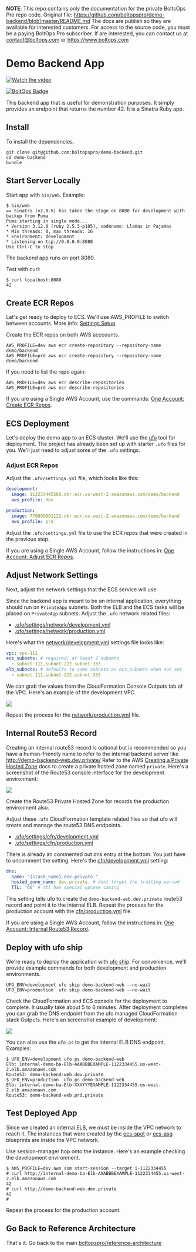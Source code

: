 <!-- note marker start -->
**NOTE**: This repo contains only the documentation for the private BoltsOps Pro repo code.
Original file: https://github.com/boltopspro/demo-backend/blob/master/README.md
The docs are publish so they are available for interested customers.
For access to the source code, you must be a paying BoltOps Pro subscriber.
If are interested, you can contact us at contact@boltops.com or https://www.boltops.com

<!-- note marker end -->

# Demo Backend App

[![Watch the video](https://img.boltops.com/boltopspro/video-preview/multiple/demo-frontend.png)](https://youtu.be/-GZGBY8PbnQ)

[![BoltOps Badge](https://img.boltops.com/boltops/badges/boltops-badge.png)](https://www.boltops.com)

This backend app that is useful for demonstration purposes.  It simply provides an endpoint that returns the number 42. It is a Sinatra Ruby app.

## Install

To install the dependencies.

    git clone git@github.com:boltopspro/demo-backend.git
    cd demo-backend
    bundle

## Start Server Locally

Start app with `bin/web`. Example:

    $ bin/web
    == Sinatra (v2.0.5) has taken the stage on 8080 for development with backup from Puma
    Puma starting in single mode...
    * Version 3.12.0 (ruby 2.5.3-p105), codename: Llamas in Pajamas
    * Min threads: 0, max threads: 16
    * Environment: development
    * Listening on tcp://0.0.0.0:8080
    Use Ctrl-C to stop

The backend app runs on port 8080.

Test with curl:

    $ curl localhost:8080
    42

## Create ECR Repos

Let's get ready to deploy to ECS.  We'll use AWS_PROFILE to switch between accounts. More info: [Settings Setup](https://github.com/boltopspro-docs/reference-architecture/blob/master/docs/settings-setup.md).

Create the ECR repos on both AWS acccounts.

    AWS_PROFILE=dev aws ecr create-repository --repository-name demo/backend
    AWS_PROFILE=prd aws ecr create-repository --repository-name demo/backend

If you need to list the repo again:

    AWS_PROFILE=dev aws ecr describe-repositories
    AWS_PROFILE=prd aws ecr describe-repositories

If you are using a Single AWS Account, use the commands: [One Account: Create ECR Repos](docs/one-account.md#create-ecr-repos).

## ECS Deployment

Let's deploy the demo app to an ECS cluster. We'll use the [ufo](http://ufoships.com/) tool for deployment.  The project has already been set up with starter `.ufo` files for you. We'll just need to adjust some of the `.ufo` settings.

### Adjust ECR Repos

Adjust the `.ufo/settings.yml` file, which looks like this:

```yaml
development:
  image: 112233445566.dkr.ecr.us-west-2.amazonaws.com/demo/backend
  aws_profile: dev

production:
  image: 778899001122.dkr.ecr.us-west-2.amazonaws.com/demo/backend
  aws_profile: prd
```

Adjust the `.ufo/settings.yml` file to use the ECR repos that were created in the previous step.

If you are using a Single AWS Account, follow the instructions in: [One Account: Adjust ECR Repos](docs/one-account.md#adjust-ecr-repos).

## Adjust Network Settings

Next, adjust the network settings that the ECS service will use.

Since the backend app is meant to be an internal application, everything should run on `PrivateApp` subnets.  Both the ELB and the ECS tasks will be placed on `PrivateApp` subnets.  Adjust the `.ufo` network related files:

* [.ufo/settings/network/development.yml](.ufo/settings/network/development.yml)
* [.ufo/settings/network/production.yml](.ufo/settings/network/production.yml)

Here's what the [network/development.yml](.ufo/settings/network/development.yml) settings file looks like:

```yaml
vpc: vpc-111
ecs_subnets: # required: at least 2 subnets
  - subnet-111,subnet-222,subnet-333
elb_subnets: # defaults to same subnets as ecs_subnets when not set
  - subnet-111,subnet-222,subnet-333
```

We can grab the values from the CloudFormation Console Outputs tab of the VPC. Here's an example of the development VPC.

![](https://img.boltops.com/boltopspro/demo-apps/backend/dev-vpc-outputs.png)

Repeat the process for the [network/production.yml](.ufo/settings/network/production.yml) file.

## Internal Route53 Record

Creating an internal route53 record is optional but is recommended so you have a human-friendly name to refer to the internal backend server like http://demo-backend-web.dev.private/  Refer to the AWS [Creating a Private Hosted Zone](https://docs.aws.amazon.com/Route53/latest/DeveloperGuide/hosted-zone-private-creating.html) docs to create a private hosted zone named `private`.  Here's a screenshot of the Route53 console interface for the development environment:

![](https://img.boltops.com/boltopspro/demo-apps/backend/route53-dev-private.png)

Create the Route53 Private Hosted Zone for records the production environment also.

Adjust these `.ufo` CloudFormation template related files so that ufo will create and manage the route53 DNS endpoints.

* [.ufo/settings/cfn/development.yml](.ufo/settings/cfn/development.yml)
* [.ufo/settings/cfn/production.yml](.ufo/settings/cfn/production.yml)

There is already an commented out dns entry at the bottom. You just have to uncomment the setting. Here's the [cfn/development.yml](.ufo/settings/cfn/development.yml) setting:

```yaml
dns:
  name: "{stack_name}.dev.private."
  hosted_zone_name: dev.private. # dont forget the trailing period
  TTL: '60' # ttl has special upcase casing
```

This setting tells ufo to create the `demo-backend-web.dev.private` route53 record and point it to the internal ELB.  Repeat the process for the production account with the [cfn/production.yml](.ufo/settings/cfn/production.yml) file.

If you are using a Single AWS Account, follow the instructions in: [One Account: Internal Route53 Record](docs/one-account.md#internal-route53-record).

## Deploy with ufo ship

We're ready to deploy the application with [ufo ship](https://ufoships.com/reference/ufo-ship/). For convenience, we'll provide example commands for both development and production environments.

    UFO_ENV=development ufo ship demo-backend-web --no-wait
    UFO_ENV=production  ufo ship demo-backend-web --no-wait

Check the CloudFormation and ECS console for the deployment to complete. It usually take about 5 to 6 minutes. After deployment completes you can grab the DNS endpoint from the ufo managed CloudFormation stack Outputs.  Here's an screenshot example of development:

![](https://img.boltops.com/boltopspro/demo-apps/backend/dev-ufo-outputs.png)

You can also use the `ufo ps` to get the internal ELB DNS endpoint.  Examples:

    $ UFO_ENV=development ufo ps demo-backend-web
    Elb: internal-demo-ba-Elb-AAABBBEXAMPLE-1122334455.us-west-2.elb.amazonaws.com
    Route53: demo-backend-web.dev.private
    $ UFO_ENV=production  ufo ps demo-backend-web
    Elb: internal-demo-ba-Elb-XXXYYYEXAMPLE-1122334455.us-west-2.elb.amazonaws.com
    Route53: demo-backend-web.prd.private

## Test Deployed App

Since we created an internal ELB, we must be inside the VPC network to reach it. The instances that were created by the [ecs-spot](https://github.com/boltopspro-docs/ecs-spot) or [ecs-asg](https://github.com/boltopspro-docs/ecs-asg) blueprints are inside the VPC network.

Use session-manager hop onto the instance.  Here's an example checking the development environment.

    $ AWS_PROFILE=dev aws ssm start-session --target i-1122334455
    # curl http://internal-demo-ba-Elb-AAABBBEXAMPLE-1122334455.us-west-2.elb.amazonaws.com
    42
    # curl http://demo-backend-web.dev.private
    42
    #

Repeat the process for the production account.

## Go Back to Reference Architecture

That's it. Go back to the main [boltopspro/reference-architecture](https://github.com/boltopspro-docs/reference-architecture/blob/master/README.md)
